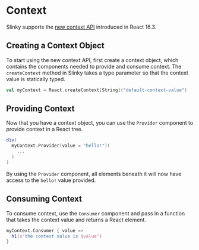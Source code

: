 # Context
Slinky supports the [new context API](https://reactjs.org/docs/context.html) introduced in React 16.3.

## Creating a Context Object
To start using the new context API, first create a context object, which contains the components needed to provide and consume context. The `createContext` method in Slinky takes a type parameter so that the context value is statically typed.

```scala
val myContext = React.createContext[String]("default-context-value")
```

## Providing Context
Now that you have a context object, you can use the `Provider` component to provide context in a React tree.

```scala
div(
  myContext.Provider(value = "hello!")(
    ...
  )
)
```

By using the `Provider` component, all elements beneath it will now have access to the `hello!` value provided.

## Consuming Context
To consume context, use the `Consumer` component and pass in a function that takes the context value and returns a React element.

```scala
myContext.Consumer { value =>
  h1(s"the context value is $value")
}
```
